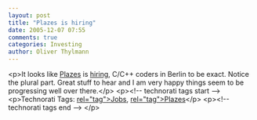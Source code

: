 ```yaml
---
layout: post
title: "Plazes is hiring"
date: 2005-12-07 07:55
comments: true
categories: Investing
author: Oliver Thylmann
---
```





&lt;p&gt;It looks like [Plazes](http://www.plazes.com/) is [hiring](http://blog.plazes.com/?p=87), C/C++ coders in Berlin to be exact. Notice the plural part. Great stuff to hear and I am very happy things seem to be progressing well over there.&lt;/p&gt;
&lt;p&gt;&lt;!-- technorati tags start --&gt;
&lt;p&gt;Technorati Tags: [ rel=&quot;tag&quot;&gt;Jobs](http://www.technorati.com/tag/Jobs), [ rel=&quot;tag&quot;&gt;Plazes](http://www.technorati.com/tag/Plazes)&lt;/p&gt;
&lt;p&gt;&lt;!-- technorati tags end --&gt;
&lt;/p&gt;



